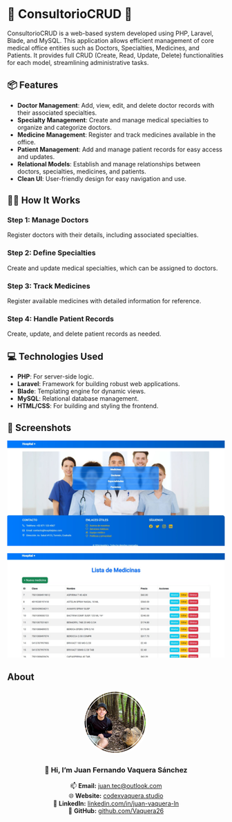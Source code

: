 # 🏥 ConsultorioCRUD 🏥
ConsultorioCRUD is a web-based system developed using PHP, Laravel, Blade, and MySQL. This application allows efficient management of core medical office entities such as Doctors, Specialties, Medicines, and Patients. It provides full CRUD (Create, Read, Update, Delete) functionalities for each model, streamlining administrative tasks.

## 📦 Features

- **Doctor Management**: Add, view, edit, and delete doctor records with their associated specialties.
- **Specialty Management**: Create and manage medical specialties to organize and categorize doctors.
- **Medicine Management**: Register and track medicines available in the office.
- **Patient Management**: Add and manage patient records for easy access and updates.
- **Relational Models**: Establish and manage relationships between doctors, specialties, medicines, and patients.
- **Clean UI**: User-friendly design for easy navigation and use.

## 🧑‍💻 How It Works

### Step 1: Manage Doctors
Register doctors with their details, including associated specialties.

### Step 2: Define Specialties
Create and update medical specialties, which can be assigned to doctors.

### Step 3: Track Medicines
Register available medicines with detailed information for reference.

### Step 4: Handle Patient Records
Create, update, and delete patient records as needed.

## 💻 Technologies Used

- **PHP**: For server-side logic.
- **Laravel**: Framework for building robust web applications.
- **Blade**: Templating engine for dynamic views.
- **MySQL**: Relational database management.
- **HTML/CSS**: For building and styling the frontend.

## 📸 Screenshots

![Juan Fernando Vaquera Sanchez](https://github.com/Vaquera26/ConsultorioCRUD/blob/main/Photos/CRUDCONSULTORIO.jpeg?raw=true)

![Juan Fernando Vaquera Sanchez](https://github.com/Vaquera26/ConsultorioCRUD/blob/main/Photos/CRUDCONSULTORIO2.jpeg?raw=true)

## About

<div align="center">
  <img src="https://github.com/Vaquera26/Portfolio-Juan-Vaquera-Website/blob/master/Photos/Juan%20Fernando%20Vaquera.PNG?raw=true" width="150" style="border-radius:50%;">

  ### 👋 Hi, I’m Juan Fernando Vaquera Sánchez
  
  📫 **Email:** [juan.tec@outlook.com](mailto:juan.tec@outlook.com)  
  🌐 **Website:** [codexvaquera.studio](https://www.codexvaquera.studio/)  
  💼 **LinkedIn:** [linkedin.com/in/juan-vaquera-ln](https://www.linkedin.com/in/juan-vaquera-ln/)  
  🐙 **GitHub:** [github.com/Vaquera26](https://github.com/Vaquera26)

</div>
